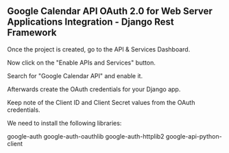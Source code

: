 ## Google Calendar API OAuth 2.0 for Web Server Applications Integration - Django Rest Framework

Once the project is created, go to the API & Services Dashboard.

Now click on the "Enable APIs and Services" button.

Search for "Google Calendar API" and enable it.

Afterwards create the OAuth credentials for your Django app.

Keep note of the Client ID and Client Secret values from the OAuth credentials.

We need to install the following libraries:

google-auth
google-auth-oauthlib
google-auth-httplib2
google-api-python-client